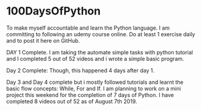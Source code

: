 # 100DaysOfPython

To make myself accountable and learn the Python language. I am committing to following an udemy course online. Do at least 1 exercise daily and to post it here on GitHub.

DAY 1 Complete.
I am taking the automate simple tasks with python tutorial and I completed 5 out of 52 videos and i wrote a simple basic program.

Day 2 Complete: Though, this happened 4 days after day 1.

Day 3 and Day 4 complete but i mostly followed tutorials and learnt the basic flow concepts: While, For and If.
I am planning to work on a mini project this weekend for the completion of 7 days of Python. I have completed 8 videos out of 52 as of August 7th 2019.
